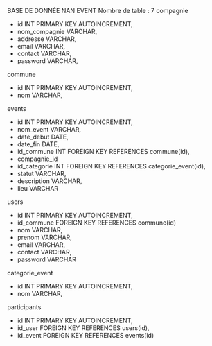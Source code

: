BASE DE DONNÉE NAN EVENT
Nombre de table : 7
compagnie

- id INT PRIMARY KEY AUTOINCREMENT,
- nom_compagnie VARCHAR,
- addresse VARCHAR,
- email VARCHAR,
- contact VARCHAR,
- password VARCHAR,

commune

- id INT PRIMARY KEY AUTOINCREMENT,
- nom VARCHAR,

events

- id INT PRIMARY KEY AUTOINCREMENT,
- nom_event VARCHAR,
- date_debut DATE,
- date_fin DATE,
- id_commune INT FOREIGN KEY REFERENCES commune(id),
- compagnie_id
- id_categorie INT FOREIGN KEY REFERENCES categorie_event(id),
- statut VARCHAR,
- description VARCHAR,
- lieu VARCHAR

users

- id INT PRIMARY KEY AUTOINCREMENT,
- id_commune FOREIGN KEY REFERENCES commune(id)
- nom VARCHAR,
- prenom VARCHAR,
- email VARCHAR,
- contact VARCHAR,
- password VARCHAR

categorie_event

- id INT PRIMARY KEY AUTOINCREMENT,
- nom VARCHAR,

participants

- id INT PRIMARY KEY AUTOINCREMENT,
- id_user FOREIGN KEY REFERENCES users(id),
- id_event FOREIGN KEY REFERENCES events(id)

